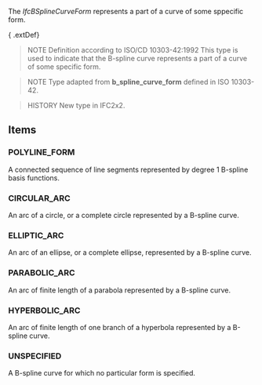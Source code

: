 The _IfcBSplineCurveForm_ represents a part of a curve of some sppecific form.

<!-- end of short definition -->


{ .extDef}
> NOTE Definition according to ISO/CD 10303-42:1992
> This type is used to indicate that the B-spline curve represents a part of a curve of some specific form.

> NOTE Type adapted from **b_spline_curve_form** defined in ISO 10303-42.

> HISTORY New type in IFC2x2.

## Items

### POLYLINE_FORM
A connected sequence of line segments represented by degree 1 B-spline basis functions.

### CIRCULAR_ARC
An arc of a circle, or a complete circle represented by a B-spline curve.

### ELLIPTIC_ARC
An arc of an ellipse, or a complete ellipse, represented by a B-spline curve.

### PARABOLIC_ARC
An arc of finite length of a parabola represented by a B-spline curve.

### HYPERBOLIC_ARC
An arc of finite length of one branch of a hyperbola represented by a B-spline curve.

### UNSPECIFIED
A B-spline curve for which no particular form is specified.
